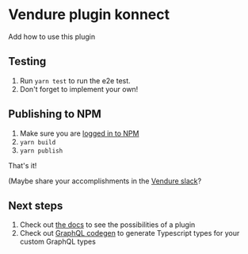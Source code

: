 # Vendure plugin konnect

Add how to use this plugin

## Testing

1. Run `yarn test` to run the e2e test.
2. Don't forget to implement your own!

## Publishing to NPM

1. Make sure you are [logged in to NPM](https://docs.npmjs.com/cli/v9/commands/npm-login)
2. `yarn build`
3. `yarn publish`

That's it!

(Maybe share your accomplishments in the [Vendure slack](https://join.slack.com/t/vendure-ecommerce/shared_invite/zt-1exzio25w-vjL5TYkyJZjK52d6jkOsIA)?

## Next steps

1. Check out [the docs](https://www.vendure.io/docs/plugins/) to see the possibilities of a plugin
2. Check out [GraphQL codegen](https://the-guild.dev/graphql/codegen) to generate Typescript types for your custom GraphQL types
